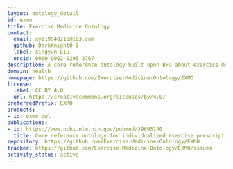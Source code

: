 ```yaml
---
layout: ontology_detail
id: exmo
title: Exercise Medicine Ontology
contact:
  email: xyz19940216@163.com
  github: DarkKnight0-0
  label: Xingyun Liu
  orcid: 0000-0002-9295-2767
description: A core reference ontology built upon BFO about exercise medicine and it contains the related terms for healthy people, people with chronic conditions and people living with diability to exercise.
domain: health
homepage: https://github.com/Exercise-Medicine-Ontology/EXMO
license:
  label: CC BY 4.0
  url: https://creativecommons.org/licenses/by/4.0/
preferredPrefix: EXMO
products:
- id: exmo.owl
publications:
- id: https://www.ncbi.nlm.nih.gov/pubmed/39695140
  title: Core reference ontology for individualized exercise prescription
repository: https://github.com/Exercise-Medicine-Ontology/EXMO
tracker: https://github.com/Exercise-Medicine-Ontology/EXMO/issues
activity_status: active
---
```


